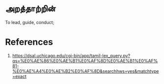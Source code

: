 # அறத்தாற்றின்

To lead, guide, conduct;

# References
1. https://dsal.uchicago.edu/cgi-bin/app/tamil-lex_query.py?qs=%E0%AE%86%E0%AE%B1%E0%AF%8D%E0%AE%B1%E0%AF%81-%E0%AE%A4%E0%AE%B2%E0%AF%8D&searchhws=yes&matchtype=exact
